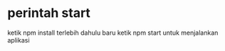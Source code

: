 # perintah start

ketik npm install terlebih dahulu
baru ketik npm start untuk menjalankan aplikasi
